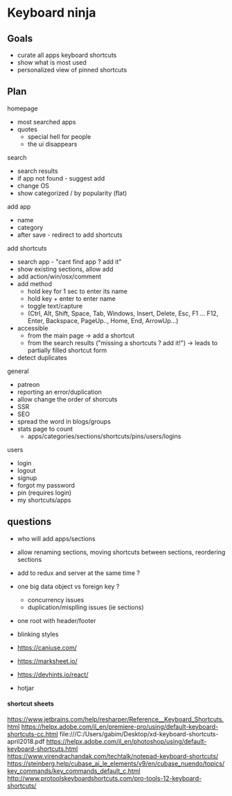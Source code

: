 # Keyboard ninja

## Goals

* curate all apps keyboard shortcuts
* show what is most used
* personalized view of pinned shortcuts 

## Plan

homepage

* most searched apps
* quotes
  * special hell for people
  * the ui disappears

search  

* search results
* if app not found - suggest add
* change OS
* show categorized / by popularity (flat)

add app

* name
* category
* after save - redirect to add shortcuts

add shortcuts

* search app - "cant find app ? add it"
* show existing sections, allow add
* add action/win/osx/comment
* add method
  * hold key for 1 sec to enter its name
  * hold key + enter to enter name
  * toggle text/capture
  * (Ctrl, Alt, Shift, Space, Tab, Windows, Insert, Delete, Esc, F1 ... F12, Enter, Backspace, PageUp.., Home, End, ArrowUp...)
* accessible
  * from the main page -> add a shortcut
  * from the search results ("missing a shortcuts ? add it!") -> leads to partially filled shortcut form
* detect duplicates

general

* patreon
* reporting an error/duplication
* allow change the order of shorcuts
* SSR
* SEO
* spread the word in blogs/groups
* stats page to count 
  * apps/categories/sections/shortcuts/pins/users/logins

users
  
* login
* logout
* signup
* forgot my password
* pin (requires login)
* my shortcuts/apps

## questions 

* who will add apps/sections
* allow renaming sections, moving shortcuts between sections, reordering sections
* add to redux and server at the same time ?
* one big data object vs foreign key ?
  * concurrency issues
  * duplication/misplling issues (ie sections)
* one root with header/footer
* blinking styles

* https://caniuse.com/
* https://marksheet.io/
* https://devhints.io/react/
* hotjar 

#### shortcut sheets
https://www.jetbrains.com/help/resharper/Reference__Keyboard_Shortcuts.html
https://helpx.adobe.com/il_en/premiere-pro/using/default-keyboard-shortcuts-cc.html
file:///C:/Users/gabim/Desktop/xd-keyboard-shortcuts-april2018.pdf
https://helpx.adobe.com/il_en/photoshop/using/default-keyboard-shortcuts.html
https://www.virendrachandak.com/techtalk/notepad-keyboard-shortcuts/
https://steinberg.help/cubase_ai_le_elements/v9/en/cubase_nuendo/topics/key_commands/key_commands_default_c.html
http://www.protoolskeyboardshortcuts.com/pro-tools-12-keyboard-shortcuts/
